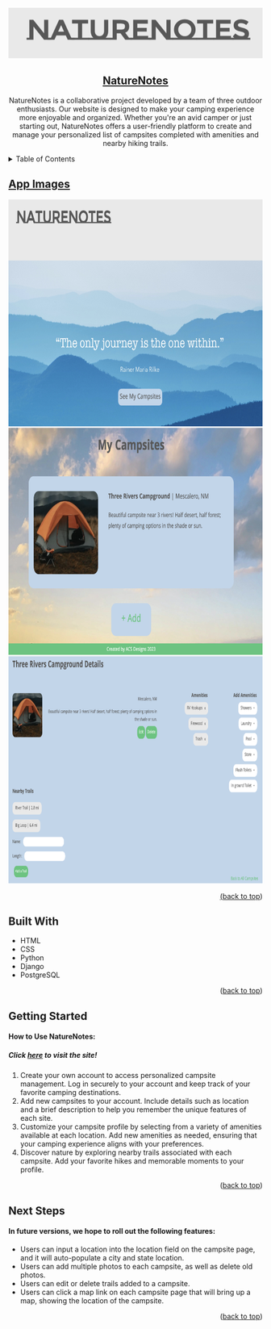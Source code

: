 <a name="readme-top"></a>

<!-- PROJECT LOGO -->
<br />
<div align="center">

<img src="./main_app/static/images/Nature-Notes-header.png" alt="NatureNotes" height="100" width="650"/>

<h2 align="center">
    <a href="https://nature-notes.onrender.com/" target="_blank" rel="noopener noreferrer" >NatureNotes</a>
</h2>

  <p align="center">
    NatureNotes is a collaborative project developed by a team of three outdoor enthusiasts. Our website is designed to make your camping experience more enjoyable and organized. Whether you're an avid camper or just starting out, NatureNotes offers a user-friendly platform to create and manage your personalized list of campsites completed with amenities and nearby hiking trails.
  </p>
</div>

<!-- TABLE OF CONTENTS -->
<details>
  <summary>Table of Contents</summary>
  <ol>
    <li>
      <ul>
        <li><a href="#app-images">App Images</a></li>
        <li><a href="#built-with">Built With</a></li>
      </ul>
    </li>
    <li><a href="#getting-started">Getting Started</a></li>
    <li><a href="#next-steps">Next Steps</li>
  </ol>
</details>

## App Images

<img src="./main_app/static/images/Homepage.png" alt="NatureNotes Homepage" height="450" width="700" display="inline-block"/>
<img src="./main_app/static/images/Campsites-Page.png" alt="Vibrant Village Campsites Page" height="450" width="700" display="inline-block"/>
<img src="./main_app/static/images/Details-Page.png" alt="Vibrant Village Details Page" height="450" width="700" display="inline-block"/>

<p align="right">(<a href="#readme-top">back to top</a>)</p>

## Built With

* HTML
* CSS
* Python
* Django
* PostgreSQL

<p align="right">(<a href="#readme-top">back to top</a>)</p>


## Getting Started

<h4>How to Use NatureNotes:</h4>
<h5>Click <a href="https://nature-notes.onrender.com/" target="_blank" rel="noopener noreferrer" >here</a> to visit the site!</h5>
<ol>
    <li>Create your own account to access personalized campsite management. Log in securely to your account and keep track of your favorite camping destinations.</li>
    <li>Add new campsites to your account. Include details such as location and a brief description to help you remember the unique features of each site.</li>
    <li>Customize your campsite profile by selecting from a variety of amenities available at each location. Add new amenities as needed, ensuring that your camping experience aligns with your preferences.</li>
    <li>Discover nature by exploring nearby trails associated with each campsite. Add your favorite hikes and memorable moments to your profile.</li> 
</ol>

<p align="right">(<a href="#readme-top">back to top</a>)</p>

## Next Steps

<h4>In future versions, we hope to roll out the following features:</h4>
<ul>
    <li>Users can input a location into the location field on the campsite page, and it will auto-populate a city and state location.</li>
    <li>Users can add multiple photos to each campsite, as well as delete old photos.</li>
    <li>Users can edit or delete trails added to a campsite.</li>
    <li>Users can click a map link on each campsite page that will bring up a map, showing the location of the campsite.</li>
</ul>

<p align="right">(<a href="#readme-top">back to top</a>)</p>
